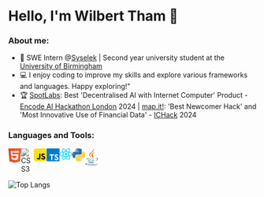 # Hello, I'm Wilbert Tham :wave:

### About me:
- 💼 SWE Intern @[Syselek](https://www.syselek.com/) | Second year university student at the [University of Birmingham](https://www.birmingham.ac.uk/)
- 💻 I enjoy coding to improve my skills and explore various frameworks and languages. Happy exploring!"
- 🏆 [SpotLabs](https://github.com/phoonicked/SpotLabs): Best 'Decentralised AI with Internet Computer' Product - [Encode AI Hackathon London](https://www.encode.club/ai-hackathon) 2024 | [map.it!](https://github.com/phoonicked/ICHack2024): 'Best Newcomer Hack' and 'Most Innovative Use of Financial Data' - [ICHack](https://ichack.org/) 2024

### Languages and Tools:

<a href="https://www.w3.org/html/" target="_blank"><img align="left" alt="HTML5" width="26px" src="https://github.com/phoonicked/phoonicked/blob/main/html.svg" /></a>
<a href="https://www.w3schools.com/css/" target="_blank"><img align="left" alt="CSS3" width="26px" src="https://github.com/phoonicked/phoonicked/blob/main/css.svg" /></a>
<a href="https://developer.mozilla.org/en-US/docs/Web/JavaScript" target="_blank"> <img align="left" alt="JavaScript" width="26px" src="https://github.com/phoonicked/phoonicked/blob/main/javascript.svg"/></a>
<a href="https://www.typescriptlang.org/" target="_blank"> <img align="left" alt="TypeScript" width="26px" src="https://github.com/phoonicked/phoonicked/blob/main/typescript.svg"/></a>
<a href="https://react.dev/" target="_blank"> <img align="left" alt="React" width="26px" src="https://github.com/phoonicked/phoonicked/blob/main/react.svg"/></a>
<a href="https://www.python.org" target="_blank"> <img align="left" alt="Python" width="26px" src="https://github.com/phoonicked/phoonicked/blob/main/python.svg"/></a>
<a href="https://www.java.com/en/" target="_blank"> <img align="left" alt="Java" width="26px" src="https://github.com/phoonicked/phoonicked/blob/main/java.svg"/></a>

<br />
<br />
<br />

![Top Langs](https://github-readme-stats.vercel.app/api/top-langs/?username=phoonicked&theme=nord&layout=compact)

<br />
